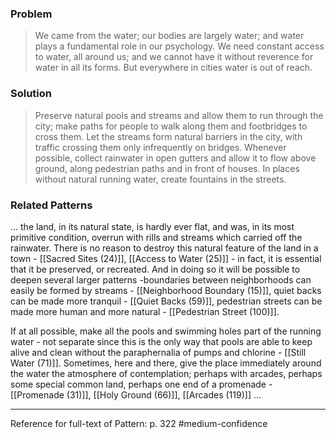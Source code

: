 ### Problem
>We came from the water; our bodies are largely water; and water plays a fundamental role in our psychology. We need constant access to water, all around us; and we cannot have it without reverence for water in all its forms. But everywhere in cities water is out of reach.

### Solution
>Preserve natural pools and streams and allow them to run through the city; make paths for people to walk along them and footbridges to cross them. Let the streams form natural barriers in the city, with traffic crossing them only infrequently on bridges.
>Whenever possible, collect rainwater in open gutters and allow it to flow above ground, along pedestrian paths and in front of houses. In places without natural running water, create fountains in the streets.

### Related Patterns
... the land, in its natural state, is hardly ever flat, and was, in its most primitive condition, overrun with rills and streams which carried off the rainwater. There is no reason to destroy this natural feature of the land in a town - [[Sacred Sites (24)]], [[Access to Water (25)]] - in fact, it is essential that it be preserved, or recreated. And in doing so it will be possible to deepen several larger patterns -boundaries between neighborhoods can easily be formed by streams - [[Neighborhood Boundary (15)]], quiet backs can be made more tranquil - [[Quiet Backs (59)]], pedestrian streets can be made more human and more natural - [[Pedestrian Street (100)]].

If at all possible, make all the pools and swimming holes part of the running water - not separate since this is the only way that pools are able to keep alive and clean without the paraphernalia of pumps and chlorine - [[Still Water (71)]]. Sometimes, here and there, give the place immediately around the water the atmosphere of contemplation; perhaps with arcades, perhaps some special common land, perhaps one end of a promenade - [[Promenade (31)]], [[Holy Ground (66)]], [[Arcades (119)]] ...

---
Reference for full-text of Pattern: p. 322 #medium-confidence 